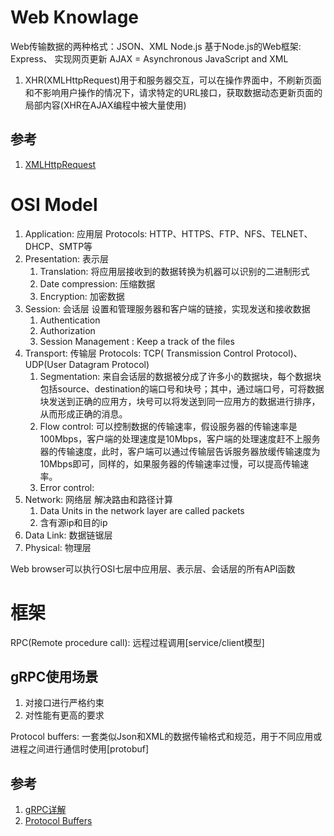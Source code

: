 # Web Knowlage

Web传输数据的两种格式：JSON、XML
Node.js
基于Node.js的Web框架: Express、
实现网页更新
AJAX = Asynchronous JavaScript and XML
1. XHR(XMLHttpRequest)用于和服务器交互，可以在操作界面中，不刷新页面和不影响用户操作的情况下，请求特定的URL接口，获取数据动态更新页面的局部内容(XHR在AJAX编程中被大量使用)

## 参考
1. [XMLHttpRequest](https://developer.mozilla.org/zh-CN/docs/Web/API/XMLHttpRequest)
# OSI Model
1. Application: 应用层 Protocols: HTTP、HTTPS、FTP、NFS、TELNET、DHCP、SMTP等
2. Presentation: 表示层
   1. Translation: 将应用层接收到的数据转换为机器可以识别的二进制形式
   2. Date compression: 压缩数据
   3. Encryption: 加密数据
3. Session: 会话层 设置和管理服务器和客户端的链接，实现发送和接收数据 
   1. Authentication
   2. Authorization
   3. Session Management : Keep a track of  the files 
4. Transport: 传输层 Protocols: TCP( Transmission Control  Protocol)、UDP(User  Datagram  Protocol)
   1. Segmentation: 来自会话层的数据被分成了许多小的数据块，每个数据块包括source、destination的端口号和块号；其中，通过端口号，可将数据块发送到正确的应用方，块号可以将发送到同一应用方的数据进行排序，从而形成正确的消息。
   2. Flow control: 可以控制数据的传输速率，假设服务器的传输速率是100Mbps，客户端的处理速度是10Mbps，客户端的处理速度赶不上服务器的传输速度，此时，客户端可以通过传输层告诉服务器放缓传输速度为10Mbps即可，同样的，如果服务器的传输速率过慢，可以提高传输速率。
   3. Error control: 
5. Network: 网络层 解决路由和路径计算
   1. Data Units in the network layer are called packets 
   2. 含有源ip和目的ip
6. Data Link: 数据链锯层
7. Physical: 物理层

Web browser可以执行OSI七层中应用层、表示层、会话层的所有API函数
# 框架
RPC(Remote procedure call): 远程过程调用[service/client模型]
## gRPC使用场景
1. 对接口进行严格约束
2. 对性能有更高的要求

Protocol buffers: 一套类似Json和XML的数据传输格式和规范，用于不同应用或进程之间进行通信时使用[protobuf]
## 参考
1. [gRPC详解](https://www.jianshu.com/p/9c947d98e192)
2. [Protocol Buffers](https://developers.google.com/protocol-buffers/docs/overview)
